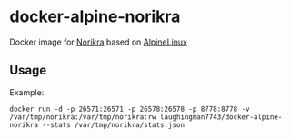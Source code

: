 docker-alpine-norikra
=================================

Docker image for [Norikra](http://norikra.github.io/) based on [AlpineLinux](http://alpinelinux.org/)

Usage
---------------------------------

Example:

    docker run -d -p 26571:26571 -p 26578:26578 -p 8778:8778 -v /var/tmp/norikra:/var/tmp/norikra:rw laughingman7743/docker-alpine-norikra --stats /var/tmp/norikra/stats.json
